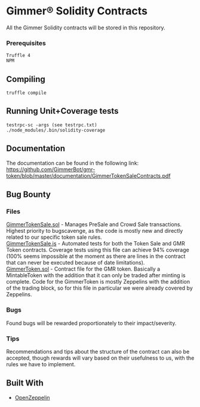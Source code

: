 # Gimmer® Solidity Contracts

All the Gimmer Solidity contracts will be stored in this repository.

### Prerequisites

```
Truffle 4
NPM
```

## Compiling

```
truffle compile
```

## Running Unit+Coverage tests

```
testrpc-sc -args (see testrpc.txt)
./node_modules/.bin/solidity-coverage
```

## Documentation

The documentation can be found in the following link:
https://github.com/GimmerBot/gmr-token/blob/master/documentation/GimmerTokenSaleContracts.pdf

## Bug Bounty

### Files
[GimmerTokenSale.sol](https://github.com/GimmerBot/gmr-token/blob/master/contracts/GimmerTokenSale.sol) - Manages PreSale and Crowd Sale transactions. Highest priority to bugscavenge, as the code is mostly new and directly related to our specific token sale rules.  
[GimmerTokenSale.js](https://github.com/GimmerBot/gmr-token/blob/master/test/GimmerTokenSale.js) - Automated tests for both the Token Sale and GMR Token contracts. Coverage tests using this file can achieve 94% coverage (100% seems impossible at the moment as there are lines in the contract that can never be executed because of date limitations).  
[GimmerToken.sol](https://github.com/GimmerBot/gmr-token/blob/master/contracts/GimmerToken.sol) - Contract file for the GMR token. Basically a MintableToken with the addition that it can only be traded after minting is complete. Code for the GimmerToken is mostly Zeppelins with the addition of the trading block, so for this file in particular we were already covered by Zeppelins.  


### Bugs
Found bugs will be rewarded proportionately to their impact/severity.

### Tips
Recommendations and tips about the structure of the contract can also be accepted, though rewards will vary based on their usefulness to us, with the rules we have to implement.

## Built With

* [OpenZeppelin](https://github.com/OpenZeppelin/zeppelin-solidity)
